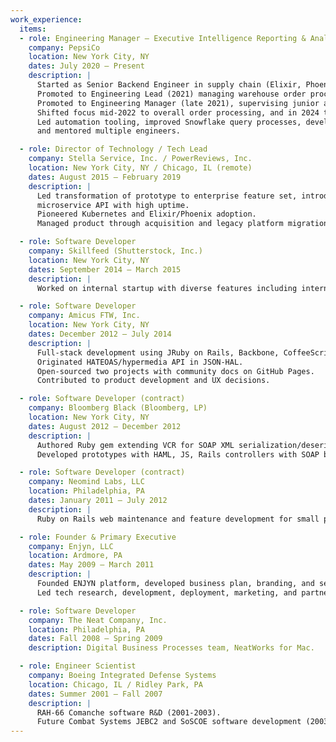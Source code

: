 ```yaml
---
work_experience:
  items:
  - role: Engineering Manager – Executive Intelligence Reporting & Analytics Platform
    company: PepsiCo
    location: New York City, NY
    dates: July 2020 – Present
    description: |
      Started as Senior Backend Engineer in supply chain (Elixir, Phoenix, GraphQL).
      Promoted to Engineering Lead (2021) managing warehouse order processing.
      Promoted to Engineering Manager (late 2021), supervising junior and mid-level engineers.
      Shifted focus mid-2022 to overall order processing, and in 2024 to executive intelligence reporting.
      Led automation tooling, improved Snowflake query processes, developed widely-used internal frameworks,
      and mentored multiple engineers.

  - role: Director of Technology / Tech Lead
    company: Stella Service, Inc. / PowerReviews, Inc.
    location: New York City, NY / Chicago, IL (remote)
    dates: August 2015 – February 2019
    description: |
      Led transformation of prototype to enterprise feature set, introduced hierarchical modeling, SAML authentication,
      microservice API with high uptime.
      Pioneered Kubernetes and Elixir/Phoenix adoption.
      Managed product through acquisition and legacy platform migration.

  - role: Software Developer
    company: Skillfeed (Shutterstock, Inc.)
    location: New York City, NY
    dates: September 2014 – March 2015
    description: |
      Worked on internal startup with diverse features including internationalization and SEO.

  - role: Software Developer
    company: Amicus FTW, Inc.
    location: New York City, NY
    dates: December 2012 – July 2014
    description: |
      Full-stack development using JRuby on Rails, Backbone, CoffeeScript, vanilla JS.
      Originated HATEOAS/hypermedia API in JSON-HAL.
      Open-sourced two projects with community docs on GitHub Pages.
      Contributed to product development and UX decisions.

  - role: Software Developer (contract)
    company: Bloomberg Black (Bloomberg, LP)
    location: New York City, NY
    dates: August 2012 – December 2012
    description: |
      Authored Ruby gem extending VCR for SOAP XML serialization/deserialization.
      Developed prototypes with HAML, JS, Rails controllers with SOAP backend.

  - role: Software Developer (contract)
    company: Neomind Labs, LLC
    location: Philadelphia, PA
    dates: January 2011 – July 2012
    description: |
      Ruby on Rails web maintenance and feature development for small projects.

  - role: Founder & Primary Executive
    company: Enjyn, LLC
    location: Ardmore, PA
    dates: May 2009 – March 2011
    description: |
      Founded ENJYN platform, developed business plan, branding, and secured seed funding.
      Led tech research, development, deployment, marketing, and partnerships.

  - role: Software Developer
    company: The Neat Company, Inc.
    location: Philadelphia, PA
    dates: Fall 2008 – Spring 2009
    description: Digital Business Processes team, NeatWorks for Mac.

  - role: Engineer Scientist
    company: Boeing Integrated Defense Systems
    location: Chicago, IL / Ridley Park, PA
    dates: Summer 2001 – Fall 2007
    description: |
      RAH-66 Comanche software R&D (2001-2003).
      Future Combat Systems JEBC2 and SoSCOE software development (2003-2007).
---
```

